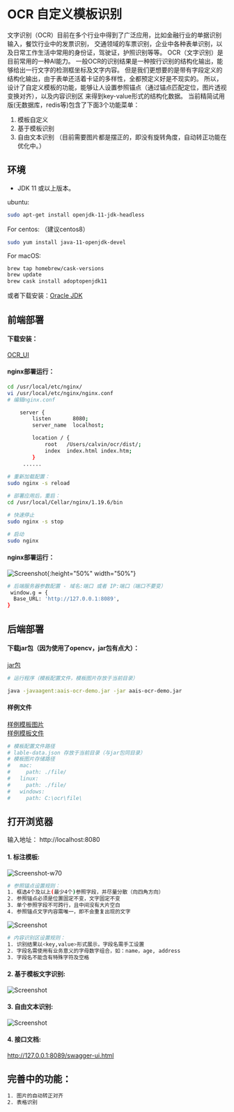# OCR 自定义模板识别

文字识别（OCR）目前在多个行业中得到了广泛应用，比如金融行业的单据识别输入，餐饮行业中的发票识别，
交通领域的车票识别，企业中各种表单识别，以及日常工作生活中常用的身份证，驾驶证，护照识别等等。
OCR（文字识别）是目前常用的一种AI能力。
一般OCR的识别结果是一种按行识别的结构化输出，能够给出一行文字的检测框坐标及文字内容。
但是我们更想要的是带有字段定义的结构化输出，由于表单还活着卡证的多样性，全都预定义好是不现实的。
所以，设计了自定义模板的功能，能够让人设置参照锚点（通过锚点匹配定位，图片透视变换对齐），以及内容识别区
来得到key-value形式的结构化数据。
当前精简试用版(无数据库，redis等)包含了下面3个功能菜单：
1. 模板自定义
2. 基于模板识别
3. 自由文本识别
（目前需要图片都是摆正的，即没有旋转角度，自动转正功能在优化中。）

## 环境
* JDK 11 或以上版本。

ubuntu:

```bash
sudo apt-get install openjdk-11-jdk-headless
```
For centos: （建议centos8）

```bash
sudo yum install java-11-openjdk-devel
```
For macOS:

```bash
brew tap homebrew/cask-versions
brew update
brew cask install adoptopenjdk11
```

或者下载安装：[Oracle JDK](https://www.oracle.com/technetwork/java/javase/overview/index.html)


## 前端部署

#### 下载安装：
[OCR_UI](https://djl-model.oss-cn-hongkong.aliyuncs.com/AIAS/OCR/dist.zip)

#### nginx部署运行：
```bash
cd /usr/local/etc/nginx/
vi /usr/local/etc/nginx/nginx.conf
# 编辑nginx.conf

    server {
        listen       8080;
        server_name  localhost;

        location / {
            root   /Users/calvin/ocr/dist/;
            index  index.html index.htm;
        }
     ......
     
# 重新加载配置：
sudo nginx -s reload 

# 部署应用后，重启：
cd /usr/local/Cellar/nginx/1.19.6/bin

# 快速停止
sudo nginx -s stop

# 启动
sudo nginx     
```
#### nginx部署运行：
![Screenshot](https://djl-model.oss-cn-hongkong.aliyuncs.com/AIAS/OCR/images/ocr_dist.png){:height="50%" width="50%"}

```bash
# 后端服务器参数配置 - 域名:端口 或者 IP:端口（端口不要变）
 window.g = {
  Base_URL: 'http://127.0.0.1:8089',
}
```

## 后端部署

#### 下载jar包（因为使用了opencv，jar包有点大）：
[jar包](https://djl-model.oss-cn-hongkong.aliyuncs.com/AIAS/OCR/aais-ocr-demo.jar)   
 

```bash
# 运行程序（模板配置文件，模板图片存放于当前目录）

java -javaagent:aais-ocr-demo.jar -jar aais-ocr-demo.jar

```

#### 样例文件
[样例模板图片](https://djl-model.oss-cn-hongkong.aliyuncs.com/AIAS/OCR/images/ticket.jpeg)   
[样例模板文件](https://djl-model.oss-cn-hongkong.aliyuncs.com/AIAS/OCR/lable-data.json)  
```bash
# 模板配置文件路径
# lable-data.json 存放于当前目录（与jar包同目录）
# 模板图片存储路径
#   mac:
#     path: ./file/
#   linux:
#     path: ./file/
#   windows:
#     path: C:\ocr\file\
```

## 打开浏览器

输入地址： http://localhost:8080

#### 1. 标注模板:
![Screenshot-w70](https://djl-model.oss-cn-hongkong.aliyuncs.com/AIAS/OCR/images/ocr_anchor.png)

```bash
# 参照锚点设置规则：
1. 框选4个及以上(最少4个)参照字段，并尽量分散（向四角方向）
2. 参照锚点必须是位置固定不变，文字固定不变
3. 单个参照字段不可跨行，且中间没有大片空白
4. 参照锚点文字内容需唯一，即不会重复出现的文字
```

![Screenshot](https://djl-model.oss-cn-hongkong.aliyuncs.com/AIAS/OCR/images/ocr_content.png)

```bash
# 内容识别区设置规则：
1. 识别结果以<key,value>形式展示，字段名需手工设置
2. 字段名需使用有业务意义的字母数字组合，如：name，age, address
3. 字段名不能含有特殊字符及空格
```

#### 2. 基于模板文字识别:
![Screenshot](https://djl-model.oss-cn-hongkong.aliyuncs.com/AIAS/OCR/images/ocr_recognize.png)

#### 3. 自由文本识别:  
![Screenshot](https://djl-model.oss-cn-hongkong.aliyuncs.com/AIAS/OCR/images/ocr_freetxt.png)
  
#### 4. 接口文档:  
http://127.0.0.1:8089/swagger-ui.html
  
## 完善中的功能：
```bash
1. 图片的自动转正对齐
2. 表格识别
```
